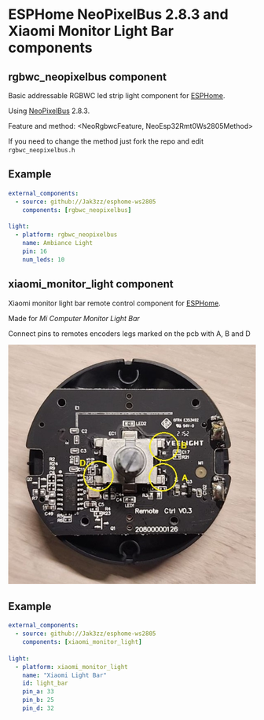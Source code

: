# ESPHome NeoPixelBus 2.8.3 and Xiaomi Monitor Light Bar components

## rgbwc_neopixelbus component
Basic addressable RGBWC led strip light component for [ESPHome](https://esphome.io/).

Using [NeoPixelBus](https://github.com/Makuna/NeoPixelBus) 2.8.3.

Feature and method: <NeoRgbwcFeature, NeoEsp32Rmt0Ws2805Method>

If you need to change the method just fork the repo and edit `rgbwc_neopixelbus.h`

## Example
```yaml
external_components:
  - source: github://Jak3zz/esphome-ws2805
    components: [rgbwc_neopixelbus]

light:
  - platform: rgbwc_neopixelbus
    name: Ambiance Light
    pin: 16
    num_leds: 10
```

## xiaomi_monitor_light component
Xiaomi monitor light bar remote control component for [ESPHome](https://esphome.io/).

Made for *Mi Computer Monitor Light Bar*

Connect pins to remotes encoders legs marked on the pcb with A, B and D

![Image of remote pcb](./xiaomi_light_remote.jpg?raw=true)

## Example
```yaml
external_components:
  - source: github://Jak3zz/esphome-ws2805
    components: [xiaomi_monitor_light]

light:
  - platform: xiaomi_monitor_light
    name: "Xiaomi Light Bar"
    id: light_bar
    pin_a: 33
    pin_b: 25
    pin_d: 32
```
